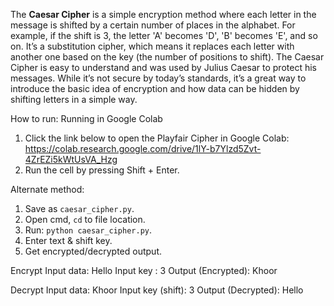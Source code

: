 The **Caesar Cipher** is a simple encryption method where each letter in the message is shifted by a certain number of places in the alphabet. For example, if the shift is 3, the letter 'A' becomes 'D', 'B' becomes 'E', and so on. It’s a substitution cipher, which means it replaces each letter with another one based on the key (the number of positions to shift). The Caesar Cipher is easy to understand and was used by Julius Caesar to protect his messages. While it’s not secure by today’s standards, it’s a great way to introduce the basic idea of encryption and how data can be hidden by shifting letters in a simple way.

How to run:
Running in Google Colab
1. Click the link below to open the Playfair Cipher in Google Colab:
   https://colab.research.google.com/drive/1lY-b7Ylzd5Zvt-4ZrEZi5kWtUsVA_Hzg
2. Run the cell by pressing Shift + Enter.

Alternate method:
1. Save as `caesar_cipher.py`.  
2. Open cmd, `cd` to file location.  
3. Run: `python caesar_cipher.py`.  
4. Enter text & shift key.  
5. Get encrypted/decrypted output.

Encrypt
Input data: Hello
Input key : 3
Output (Encrypted): Khoor

Decrypt
Input data: Khoor
Input key (shift): 3
Output (Decrypted): Hello

